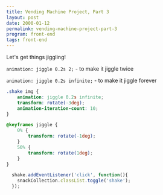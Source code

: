 ```yaml
---
title: Vending Machine Project, Part 3
layout: post
date: 2000-01-12
permalink: vending-machine-project-part-3
program: front-end
tags: front-end
---
```


Let's get things jiggling!

`animation: jiggle 0.2s 2;` - to make it jiggle twice

`animation: jiggle 0.2s infinite;` - to make it jiggle forever

```css
.shake img {
    animation: jiggle 0.2s infinite;
    transform: rotate(-3deg);
    animation-iteration-count: 10;
}

@keyframes jiggle {
    0% {
        transform: rotate(-1deg);
    }
    50% {
        transform: rotate(1deg);
    }
}

```

```js
  shake.addEventListener('click', function(){
    snackCollection.classList.toggle('shake');
  });
```